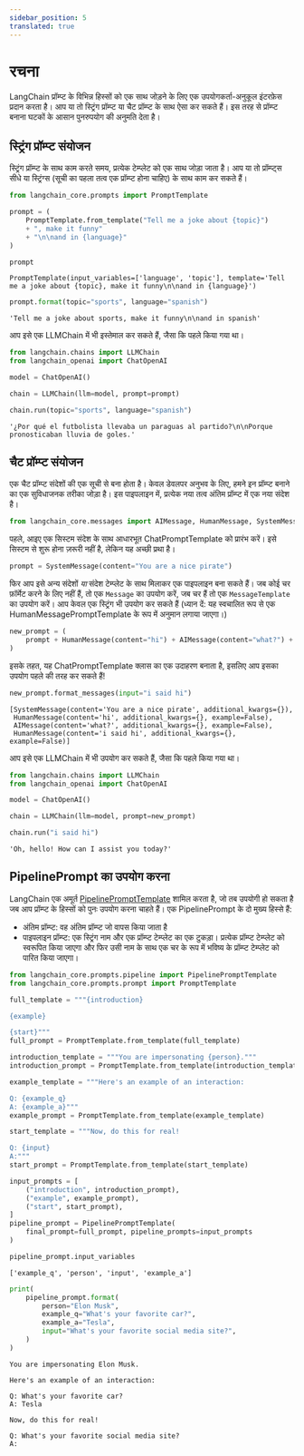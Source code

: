 ```yaml
---
sidebar_position: 5
translated: true
---
```


# रचना

LangChain प्रॉम्प्ट के विभिन्न हिस्सों को एक साथ जोड़ने के लिए एक उपयोगकर्ता-अनुकूल इंटरफ़ेस प्रदान करता है। आप या तो स्ट्रिंग प्रॉम्प्ट या चैट प्रॉम्प्ट के साथ ऐसा कर सकते हैं। इस तरह से प्रॉम्प्ट बनाना घटकों के आसान पुनरुपयोग की अनुमति देता है।

## स्ट्रिंग प्रॉम्प्ट संयोजन

स्ट्रिंग प्रॉम्प्ट के साथ काम करते समय, प्रत्येक टेम्प्लेट को एक साथ जोड़ा जाता है। आप या तो प्रॉम्प्ट्स सीधे या स्ट्रिंग्स (सूची का पहला तत्व एक प्रॉम्प्ट होना चाहिए) के साथ काम कर सकते हैं।

```python
from langchain_core.prompts import PromptTemplate
```

```python
prompt = (
    PromptTemplate.from_template("Tell me a joke about {topic}")
    + ", make it funny"
    + "\n\nand in {language}"
)
```

```python
prompt
```

```output
PromptTemplate(input_variables=['language', 'topic'], template='Tell me a joke about {topic}, make it funny\n\nand in {language}')
```

```python
prompt.format(topic="sports", language="spanish")
```

```output
'Tell me a joke about sports, make it funny\n\nand in spanish'
```

आप इसे एक LLMChain में भी इस्तेमाल कर सकते हैं, जैसा कि पहले किया गया था।

```python
from langchain.chains import LLMChain
from langchain_openai import ChatOpenAI
```

```python
model = ChatOpenAI()
```

```python
chain = LLMChain(llm=model, prompt=prompt)
```

```python
chain.run(topic="sports", language="spanish")
```

```output
'¿Por qué el futbolista llevaba un paraguas al partido?\n\nPorque pronosticaban lluvia de goles.'
```

## चैट प्रॉम्प्ट संयोजन

एक चैट प्रॉम्प्ट संदेशों की एक सूची से बना होता है। केवल डेवलपर अनुभव के लिए, हमने इन प्रॉम्प्ट बनाने का एक सुविधाजनक तरीका जोड़ा है। इस पाइपलाइन में, प्रत्येक नया तत्व अंतिम प्रॉम्प्ट में एक नया संदेश है।

```python
from langchain_core.messages import AIMessage, HumanMessage, SystemMessage
```

पहले, आइए एक सिस्टम संदेश के साथ आधारभूत ChatPromptTemplate को प्रारंभ करें। इसे सिस्टम से शुरू होना ज़रूरी नहीं है, लेकिन यह अच्छी प्रथा है।

```python
prompt = SystemMessage(content="You are a nice pirate")
```

फिर आप इसे अन्य संदेशों *या* संदेश टेम्प्लेट के साथ मिलाकर एक पाइपलाइन बना सकते हैं।
जब कोई चर फ़ॉर्मेट करने के लिए नहीं हैं, तो एक `Message` का उपयोग करें, जब चर हैं तो एक `MessageTemplate` का उपयोग करें। आप केवल एक स्ट्रिंग भी उपयोग कर सकते हैं (ध्यान दें: यह स्वचालित रूप से एक HumanMessagePromptTemplate के रूप में अनुमान लगाया जाएगा।)

```python
new_prompt = (
    prompt + HumanMessage(content="hi") + AIMessage(content="what?") + "{input}"
)
```

इसके तहत, यह ChatPromptTemplate क्लास का एक उदाहरण बनाता है, इसलिए आप इसका उपयोग पहले की तरह कर सकते हैं!

```python
new_prompt.format_messages(input="i said hi")
```

```output
[SystemMessage(content='You are a nice pirate', additional_kwargs={}),
 HumanMessage(content='hi', additional_kwargs={}, example=False),
 AIMessage(content='what?', additional_kwargs={}, example=False),
 HumanMessage(content='i said hi', additional_kwargs={}, example=False)]
```

आप इसे एक LLMChain में भी उपयोग कर सकते हैं, जैसा कि पहले किया गया था।

```python
from langchain.chains import LLMChain
from langchain_openai import ChatOpenAI
```

```python
model = ChatOpenAI()
```

```python
chain = LLMChain(llm=model, prompt=new_prompt)
```

```python
chain.run("i said hi")
```

```output
'Oh, hello! How can I assist you today?'
```

## PipelinePrompt का उपयोग करना

LangChain एक अमूर्त [PipelinePromptTemplate](https://api.python.langchain.com/en/latest/prompts/langchain_core.prompts.pipeline.PipelinePromptTemplate.html) शामिल करता है, जो तब उपयोगी हो सकता है जब आप प्रॉम्प्ट के हिस्सों को पुनः उपयोग करना चाहते हैं। एक PipelinePrompt के दो मुख्य हिस्से हैं:

- अंतिम प्रॉम्प्ट: वह अंतिम प्रॉम्प्ट जो वापस किया जाता है
- पाइपलाइन प्रॉम्प्ट: एक स्ट्रिंग नाम और एक प्रॉम्प्ट टेम्प्लेट का एक टुकड़ा। प्रत्येक प्रॉम्प्ट टेम्प्लेट को स्वरूपित किया जाएगा और फिर उसी नाम के साथ एक चर के रूप में भविष्य के प्रॉम्प्ट टेम्प्लेट को पारित किया जाएगा।

```python
from langchain_core.prompts.pipeline import PipelinePromptTemplate
from langchain_core.prompts.prompt import PromptTemplate
```

```python
full_template = """{introduction}

{example}

{start}"""
full_prompt = PromptTemplate.from_template(full_template)
```

```python
introduction_template = """You are impersonating {person}."""
introduction_prompt = PromptTemplate.from_template(introduction_template)
```

```python
example_template = """Here's an example of an interaction:

Q: {example_q}
A: {example_a}"""
example_prompt = PromptTemplate.from_template(example_template)
```

```python
start_template = """Now, do this for real!

Q: {input}
A:"""
start_prompt = PromptTemplate.from_template(start_template)
```

```python
input_prompts = [
    ("introduction", introduction_prompt),
    ("example", example_prompt),
    ("start", start_prompt),
]
pipeline_prompt = PipelinePromptTemplate(
    final_prompt=full_prompt, pipeline_prompts=input_prompts
)
```

```python
pipeline_prompt.input_variables
```

```output
['example_q', 'person', 'input', 'example_a']
```

```python
print(
    pipeline_prompt.format(
        person="Elon Musk",
        example_q="What's your favorite car?",
        example_a="Tesla",
        input="What's your favorite social media site?",
    )
)
```

```output
You are impersonating Elon Musk.

Here's an example of an interaction:

Q: What's your favorite car?
A: Tesla

Now, do this for real!

Q: What's your favorite social media site?
A:
```
